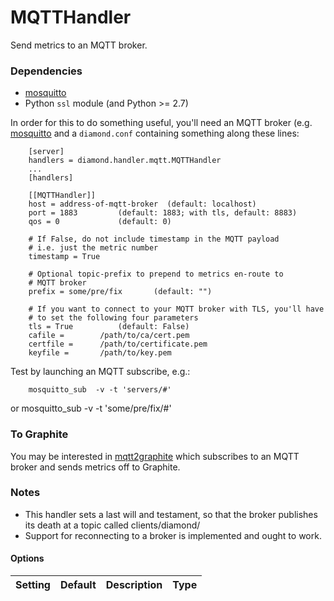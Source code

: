 <!--This file was generated from the python source
Please edit the source to make changes
-->
MQTTHandler
====

Send metrics to an MQTT broker.

### Dependencies

* [mosquitto](http://mosquitto.org/documentation/python/)
* Python `ssl` module (and Python >= 2.7)

In order for this to do something useful, you'll need an
MQTT broker (e.g. [mosquitto](http://mosquitto.org) and
a `diamond.conf` containing something along these lines:

        [server]
        handlers = diamond.handler.mqtt.MQTTHandler
        ...
        [handlers]

        [[MQTTHandler]]
        host = address-of-mqtt-broker  (default: localhost)
        port = 1883         (default: 1883; with tls, default: 8883)
        qos = 0             (default: 0)

        # If False, do not include timestamp in the MQTT payload
        # i.e. just the metric number
        timestamp = True

        # Optional topic-prefix to prepend to metrics en-route to
        # MQTT broker
        prefix = some/pre/fix       (default: "")

        # If you want to connect to your MQTT broker with TLS, you'll have
        # to set the following four parameters
        tls = True          (default: False)
        cafile =        /path/to/ca/cert.pem
        certfile =      /path/to/certificate.pem
        keyfile =       /path/to/key.pem

Test by launching an MQTT subscribe, e.g.:

        mosquitto_sub  -v -t 'servers/#'

or
        mosquitto_sub -v -t 'some/pre/fix/#'

### To Graphite

You may be interested in
[mqtt2graphite](https://github.com/jpmens/mqtt2graphite)
which subscribes to an MQTT broker and sends metrics off to Graphite.

### Notes

* This handler sets a last will and testament, so that the broker
  publishes its death at a topic called clients/diamond/<hostname>
* Support for reconnecting to a broker is implemented and ought to
  work.

#### Options

Setting | Default | Description | Type
--------|---------|-------------|-----
